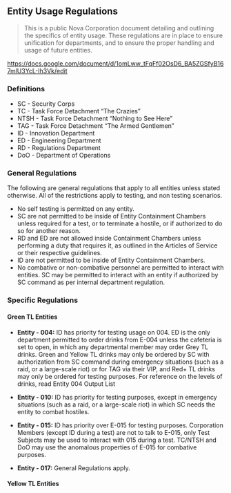 ## Entity Usage Regulations

>This is a public Nova Corporation document detailing and outlining the specifics of entity usage. These regulations are in place to ensure unification for departments, and to ensure the proper handling and usage of future entities.

https://docs.google.com/document/d/1omLww_tFqFf02OsD6_BA5ZGSfyB167mlU3YcL-Ih3Vk/edit

### Definitions
* SC - Security Corps 
* TC - Task Force Detachment “The Crazies”
* NTSH - Task Force Detachment “Nothing to See Here”
* TAG - Task Force Detachment “The Armed Gentlemen”
* ID - Innovation Department
* ED - Engineering Department
* RD - Regulations Department
* DoO - Department of Operations


### General Regulations
The following are general regulations that apply to all entities unless stated otherwise.  All of the restrictions apply to testing, and non testing scenarios.
* No self testing is permitted on any entity.
* SC are not permitted to be inside of Entity Containment Chambers unless required for a test, or to terminate a hostile, or if authorized to do so for another reason.
* RD and ED are not allowed inside Containment Chambers unless performing a duty that requires it, as outlined in the Articles of Service or their respective guidelines.
* ID are not permitted to be inside of Entity Containment Chambers.
* No combative or non-combative personnel are permitted to interact with entities. SC may be permitted to interact with an entity if authorized by SC command as per internal department regulation.


### Specific Regulations

#### Green TL Entities

* **Entity - 004:** ID has priority for testing usage on 004. ED is the only department permitted to order drinks from E-004 unless the cafeteria is set to open, in which any departmental member may order Grey TL drinks. Green and Yellow TL drinks may only be ordered by SC with authorization from SC command during emergency situations (such as a raid, or a large-scale riot) or for TAG via their VIP, and Red+ TL drinks may only be ordered for testing purposes. For reference on the levels of drinks, read Entity 004 Output List

* **Entity - 010:** ID has priority for testing purposes, except in emergency situations (such as a raid, or a large-scale riot) in which SC needs the entity to combat hostiles.

* **Entity - 015:** ID has priority over E-015 for testing purposes. Corporation Members (except ID during a test) are not to talk to E-015, only Test Subjects may be used to interact with 015 during a test. TC/NTSH and DoO may use the anomalous properties of E-015 for combative purposes.

* **Entity - 017:** General Regulations apply.


#### Yellow TL Entities






